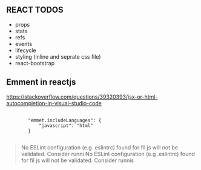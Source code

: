 ## REACT TODOS
* props
* stats
* refs
* events
* lifecycle
* styling (inline and seprate css file)
* react-bootstrap

## Emment in reactjs
https://stackoverflow.com/questions/39320393/jsx-or-html-autocompletion-in-visual-studio-code

<pre>
    <code>
        "emmet.includeLanguages": {
            "javascript": "html"
        }
    </code>
</pre>

> No ESLint configuration (e.g .eslintrc) found for fil js 
>  will not be validated. Consider runni
> No ESLint configuration (e.g .eslintrc) found for fil js 
>  will not be validated. Consider runnis

 